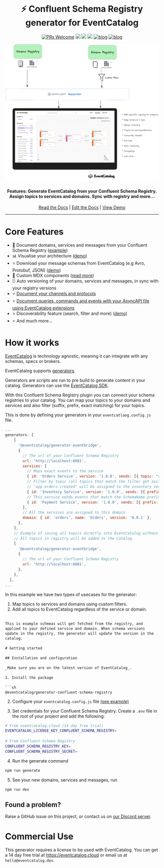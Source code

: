 <div align="center">

<h1>⚡️ Confluent Schema Registry generator for EventCatalog</h1>

[![PRs Welcome][prs-badge]][prs]
<img src="https://img.shields.io/github/actions/workflow/status/event-catalog/generator-asyncapi/verify-build.yml"/>
[![](https://dcbadge.limes.pink/api/server/https://discord.gg/3rjaZMmrAm?style=flat)](https://discord.gg/3rjaZMmrAm) [<img src="https://img.shields.io/badge/LinkedIn-0077B5?style=for-the-badge&logo=linkedin&logoColor=white" height="20px" />](https://www.linkedin.com/in/david-boyne/) [![blog](https://img.shields.io/badge/blog-EDA--Visuals-brightgreen)](https://eda-visuals.boyney.io/?utm_source=event-catalog-gihub) [![blog](https://img.shields.io/badge/license-Dual--License-brightgreen)](https://github.com/event-catalog/generator-asyncapi/blob/main/LICENSE.md)

<img alt="header" src="https://github.com/event-catalog/generators/blob/main/images/confluent.png?raw=true" />

<h4>Features: Generate EventCatalog from your Confluent Schema Registry. Assign topics to services and domains. Sync with registry and more... </h4>

[Read the Docs](https://eventcatalog.dev/) | [Edit the Docs](https://github.com/event-catalog/docs) | [View Demo](https://demo.eventcatalog.dev/docs)

</div>

<hr/>

# Core Features

- 📃 Document domains, services and messages from your Confluent Schema Registry ([example](https://github.com/event-catalog/generators/tree/main/examples/generator-confluent-schema-registry))
- 📊 Visualise your architecture ([demo](https://demo.eventcatalog.dev/visualiser))
- ⭐ Download your message schemas from EventCatalog (e.g Avro, Protobuf, JSON) ([demo](https://demo.eventcatalog.dev/docs/events/InventoryAdjusted/0.0.4))
- 💅 Custom MDX components ([read more](https://eventcatalog.dev/docs/development/components/using-components))
- 🗄️ Auto versioning of your domains, services and messages, in sync with your registry versions
- ⭐ [Document your channels and protocols](https://www.eventcatalog.dev/docs/development/plugins/async-api/features#mapping-channels-into-eventcatalog)
- ⭐ [Document queries, commands and events with your AsyncAPI file using EventCatalog extensions](https://www.eventcatalog.dev/docs/development/plugins/async-api/features#mapping-messages-events-commands-or-queries)
- ⭐ Discoverability feature (search, filter and more) ([demo](https://demo.eventcatalog.dev/discover/events))
- ⭐ And much more...

# How it works

[EventCatalog](https://www.eventcatalog.dev/) is technology agnostic, meaning it can integrate with any schemas, specs or brokers.

EventCatalog supports [generators](https://www.eventcatalog.dev/docs/development/plugins/generators).

Generators are scripts are run to pre build to generate content in your catalog. Generators can use the [EventCatalog SDK](https://www.eventcatalog.dev/docs/sdk).

With this Confluent Schema Registry plugin you can connect your schema registries to your catalog. You can map your topics to your domains and services and also filter (suffix, prefix, exact matching) for your topics.

This is done by defining your generators in your `eventcatlaog.config.js` file.

```js
...
generators: [
    [
      '@eventcatalog/generator-eventbridge',
      {
        // The url of your Confluent Schema Registry
        url: 'http://localhost:8081',
        services: [
          // Maps exact events to the service
          { id: 'Orders Service', version: '1.0.0', sends: [{ topic: "app.orders.created"}], receives:[{ topic: "app.orders.updated"}] },
          // Filter by topic (all topics that match the filter get assigned to the service). This example shows any event matching the topic
          // "app.orders.created" will be assigned to the inventory service. The inventory service will publish these events.
          { id: 'Inventory Service', version: '1.0.0', sends: [{ prefix: "app.orders-"}], receives:[{ suffix: "app.inventory-"}] },
          // This service sends events that match the SchemaName prefixing myapp, and will receive events that end with Payment
          { id: 'Payment Service', version: '1.0.0', sends: [{ prefix: "app.orders-"}], receives:[{ suffix: "app.inventory-" }] }
        ],
        // All the services are assigned to this domain
        domain: { id: 'orders', name: 'Orders', version: '0.0.1' },
      },
    ],
    // Example of saving all topics directly into EventCatalog without services or domains
    // All topics in registry will be added to the Catalog.
    [
      '@eventcatalog/generator-eventbridge',
      {
        // The url of your Confluent Schema Registry
        url: 'http://localhost:8081',
      },
    ],
  ],
...
```

In this example we have two types of usecases for the generator:

1. Map topics to services and domains using custom filters.
2. Add all topics to EventCatalog regardless of the service or domain.

````

This is example schmeas will get fetched from the registry, and applied to your defined service and domain. When schema versions update in the registry, the generator will update the version in the catalog.

# Getting started

## Installation and configuration

_Make sure you are on the latest version of EventCatalog_.

1. Install the package

```sh
@eventcatalog/generator-confluent-schema-registry
````

2. Configure your `eventcatalog.config.js` file [(see example)](https://github.com/event-catalog/generators/tree/main/examples/generator-confluent-schema-registry/blob/main/eventcatalog.config.js)

3. Set credentials for your Confluent Schema Registry. Create a `.env` file in the root of your project and add the following:

```sh
# From eventcatalog.cloud (14 day free trial)
EVENTCATALOG_LICENSE_KEY_CONFLUENT_SCHEMA_REGISTRY=

# From Confluent Schema Registry
CONFLUENT_SCHEMA_REGISTRY_KEY=
CONFLUENT_SCHEMA_REGISTRY_SECRET=
```

4. Run the generate command

```sh
npm run generate
```

5. See your new domains, services and messages, run

```sh
npm run dev
```

## Found a problem?

Raise a GitHub issue on this project, or contact us on [our Discord server](https://discord.gg/3rjaZMmrAm).

[license-badge]: https://img.shields.io/github/license/event-catalog/eventcatalog.svg?color=yellow
[license]: https://github.com/event-catalog/eventcatalog/blob/main/LICENSE
[prs-badge]: https://img.shields.io/badge/PRs-welcome-brightgreen.svg?style=flat-square
[prs]: http://makeapullrequest.com
[github-watch-badge]: https://img.shields.io/github/watchers/event-catalog/eventcatalog.svg?style=social
[github-watch]: https://github.com/event-catalog/eventcatalog/watchers
[github-star-badge]: https://img.shields.io/github/stars/event-catalog/eventcatalog.svg?style=social
[github-star]: https://github.com/event-catalog/eventcatalog/stargazers

# Commercial Use

This generator requires a license to be used with EventCatalog. You can get a 14 day free trial at https://eventcatalog.cloud or email us at `hello@eventcatalog.dev`.
